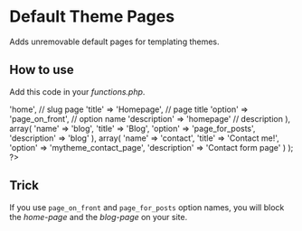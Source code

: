 Default Theme Pages
===================

Adds unremovable default pages for templating themes.

How to use
----------

Add this code in your *functions.php*.

<?php
global $default_theme_pages;

$default_theme_pages = array(
 	array(
 		'name' => 'home', 				// slug page
 		'title' => 'Homepage', 			// page title
 		'option' => 'page_on_front',	// option name
 		'description' => 'homepage'		// description
 	),
 	array(
 		'name' => 'blog',
 		'title' => 'Blog',
 		'option' => 'page_for_posts',
 		'description' => 'blog'
 	),
 	array(
 		'name' => 'contact',
 		'title' => 'Contact me!',
 		'option' => 'mytheme_contact_page',
 		'description' => 'Contact form page'
 	)
 );
?>


Trick
-----

If you use `page_on_front` and `page_for_posts` option names, you will block the *home-page* and the *blog-page* on your site.
